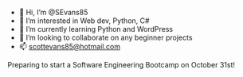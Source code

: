 - 👋 Hi, I’m @SEvans85
- 👀 I’m interested in Web dev, Python, C#
- 🌱 I’m currently learning Python and WordPress
- 💞️ I’m looking to collaborate on any beginner projects
- 📫 scottevans85@hotmail.com

Preparing to start a Software Engineering Bootcamp on October 31st!
<!---
SEvans85/SEvans85 is a ✨ special ✨ repository because its `README.md` (this file) appears on your GitHub profile.
You can click the Preview link to take a look at your changes.
--->
